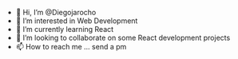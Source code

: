 - 👋 Hi, I’m @Diegojarocho
- 👀 I’m interested in Web Development
- 🌱 I’m currently learning React
- 💞️ I’m looking to collaborate on some React development projects
- 📫 How to reach me ... send a pm

<!---
Diegojarocho/Diegojarocho is a ✨ special ✨ repository because its `README.md` (this file) appears on your GitHub profile.
You can click the Preview link to take a look at your changes.
--->
